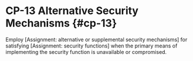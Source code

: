 # CP-13 Alternative Security Mechanisms {#cp-13}

Employ [Assignment: alternative or supplemental security mechanisms] for satisfying [Assignment: security functions] when the primary means of implementing the security function is unavailable or compromised.

